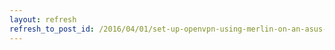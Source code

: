 ```yaml
---
layout: refresh
refresh_to_post_id: /2016/04/01/set-up-openvpn-using-merlin-on-an-asus-router-and-tunnelblick-on-mac-os
---
```

